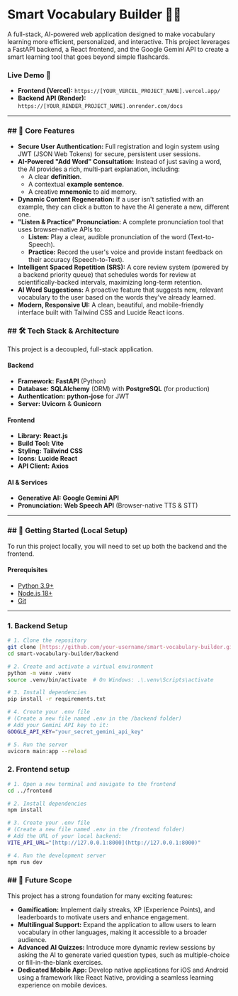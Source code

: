 # Smart Vocabulary Builder 🧠✨

A full-stack, AI-powered web application designed to make vocabulary learning more efficient, personalized, and interactive. This project leverages a FastAPI backend, a React frontend, and the Google Gemini API to create a smart learning tool that goes beyond simple flashcards.

### Live Demo 🚀

* **Frontend (Vercel):** `https://[YOUR_VERCEL_PROJECT_NAME].vercel.app/`
* **Backend API (Render):** `https://[YOUR_RENDER_PROJECT_NAME].onrender.com/docs`

---



### ## 🌟 Core Features

* **Secure User Authentication:** Full registration and login system using JWT (JSON Web Tokens) for secure, persistent user sessions.
* **AI-Powered "Add Word" Consultation:** Instead of just saving a word, the AI provides a rich, multi-part explanation, including:
    * A clear **definition**.
    * A contextual **example sentence**.
    * A creative **mnemonic** to aid memory.
* **Dynamic Content Regeneration:** If a user isn't satisfied with an example, they can click a button to have the AI generate a new, different one.
* **"Listen & Practice" Pronunciation:** A complete pronunciation tool that uses browser-native APIs to:
    * **Listen:** Play a clear, audible pronunciation of the word (Text-to-Speech).
    * **Practice:** Record the user's voice and provide instant feedback on their accuracy (Speech-to-Text).
* **Intelligent Spaced Repetition (SRS):** A core review system (powered by a backend priority queue) that schedules words for review at scientifically-backed intervals, maximizing long-term retention.
* **AI Word Suggestions:** A proactive feature that suggests new, relevant vocabulary to the user based on the words they've already learned.
* **Modern, Responsive UI:** A clean, beautiful, and mobile-friendly interface built with Tailwind CSS and Lucide React icons.

### ## 🛠️ Tech Stack & Architecture

This project is a decoupled, full-stack application.



#### **Backend**
* **Framework:** **FastAPI** (Python)
* **Database:** **SQLAlchemy** (ORM) with **PostgreSQL** (for production)
* **Authentication:** **python-jose** for JWT
* **Server:** **Uvicorn** & **Gunicorn**

#### **Frontend**
* **Library:** **React.js**
* **Build Tool:** **Vite**
* **Styling:** **Tailwind CSS**
* **Icons:** **Lucide React**
* **API Client:** **Axios**

#### **AI & Services**
* **Generative AI:** **Google Gemini API**
* **Pronunciation:** **Web Speech API** (Browser-native TTS & STT)

---

### ## 🏁 Getting Started (Local Setup)

To run this project locally, you will need to set up both the backend and the frontend.

#### **Prerequisites**
* [Python 3.9+](https://www.python.org/)
* [Node.js 18+](https://nodejs.org/)
* [Git](https://git-scm.com/)

---

### **1. Backend Setup**

```bash
# 1. Clone the repository
git clone [https://github.com/your-username/smart-vocabulary-builder.git](https://github.com/your-username/smart-vocabulary-builder.git)
cd smart-vocabulary-builder/backend

# 2. Create and activate a virtual environment
python -m venv .venv
source .venv/bin/activate  # On Windows: .\.venv\Scripts\activate

# 3. Install dependencies
pip install -r requirements.txt

# 4. Create your .env file
# (Create a new file named .env in the /backend folder)
# Add your Gemini API key to it:
GOOGLE_API_KEY="your_secret_gemini_api_key"

# 5. Run the server
uvicorn main:app --reload

```
### **2. Frontend setup**

```bash
# 1. Open a new terminal and navigate to the frontend
cd ../frontend

# 2. Install dependencies
npm install

# 3. Create your .env file
# (Create a new file named .env in the /frontend folder)
# Add the URL of your local backend:
VITE_API_URL="[http://127.0.0.1:8000](http://127.0.0.1:8000)"

# 4. Run the development server
npm run dev
```
### ## 🔮 Future Scope

This project has a strong foundation for many exciting features:

* **Gamification:** Implement daily streaks, XP (Experience Points), and leaderboards to motivate users and enhance engagement.
* **Multilingual Support:** Expand the application to allow users to learn vocabulary in other languages, making it accessible to a broader audience.
* **Advanced AI Quizzes:** Introduce more dynamic review sessions by asking the AI to generate varied question types, such as multiple-choice or fill-in-the-blank exercises.
* **Dedicated Mobile App:** Develop native applications for iOS and Android using a framework like React Native, providing a seamless learning experience on mobile devices.
